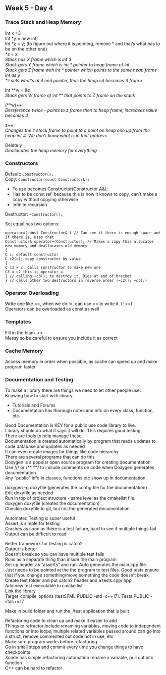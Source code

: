## Week 5 - Day 4
### Trace Stack and Heap Memory
Int x =3  
Int \*y = new int;  
Int \*z = y; (to figure out where it is pointing, remove * and that’s what has to be on the other end)  
\*z = x   
*Stack has X frame which is int 3*  
*Stack gets Y frame which is int \* pointer to heap frame of int*  
*Stack gets Z frame with int \* pointer which points to the same heap frame int as y*   
*\*z sets what’s at it end pointer, thus the heap int becomes 3 from x.*  

Int \*\*w = &z  
*Stack gets W frame of int \*\* that points to Z frame on the stack*

(\*\*w)++  
*Dereference twice - points to z frame then to heap frame, increases value becomes 4*  

z++  
*Changes the z stack frame to point to a point on heap one up from the heap int 4. We don’t know what is in that address*

Delete y  
*Deallocates the heap memory for everything*  

### Constructors
Default: ```Constructor();```  
Copy: ```Constructor(const Constructor&);```  

* To use becomes Constructor(Constructor A&); 
* Has to be const ref, because this is how it knows to copy, can’t make a copy without copying otherwise
* Infinite recursion

Destructor: ```~Constructor();```  

Set equal has two options:  

```
operator=(const Constructor& ) // Can see if there is enough space and if there is, uses that
Constructor& operator=(Constructor); // Makes a copy this allocates new memory and deallocates old memory
{
C c; default constructor
C c2(c); copy constructor by value
{
C c3 = c; calls constructor to make new one
C3 = c2 this is operator = 
} // calling ~c3(); to destroy it. Dies at end of bracket
} // calls other two destructors in reverse order (~c2(); ~c();)
```

### Operator Overloading
Write one like ==, when we do !=, can use == to write it. (! ==)  
Operators can be overloaded as const as well

### Templates
Fill in the blank <>  
Messy so be careful to ensure you include it as correct  

### Cache Memory
Access memory in order when possible, as cache can speed up and make program faster  

### Documentation and Testing
To make a library there are things we need to let other people use.   
Knowing how to start with library  

* Tutorials and Forums
* Documentation has thorough notes and info on every class, function, etc. 

Good Documentation is KEY for a public use code library to live.  
Library should do what it says it will do. This requires good testing  
There are tools to help manage these  
Documentation is created automatically by program that reads updates to code database and updates as needed  
It can even create images for things like code hierarchy  
There are several programs that can do this  
Doxygen is a popular open source program for creating documentation  
Use /// or /** **/ to include comments on code when Doxygen generates   documentation  
Any “public” info in classes, functions etc show up in documentation  

doxygen -g doxyfile (generates the config file for the documentation)  
Edit doxyfile as needed  
Run in top of project structure - same level as the cmakelist file.  
doxygen doxyfile (creates the documentation)  
Checkin doxyfile to git, but not the generated documentation  

Automated Testing is super useful  
Assert is simple for testing  
Crashes as soon as there is a test failure, hard to see if multiple things fail  
Output can be difficult to read  

Better framework for testing is catch2  
Output is better  
Doesn’t break so you can have multiple test fails  
Runs as a separate thing than inside the main program  
Set up header as “asserts” and run. Auto generates the main.cpp file.  
Just needs to be pointed at the the program to test files. 
Good tests ensure that if you change something/move something the code doesn’t break  
Create test folder and put catch2 header and a tests.cpp/.hpp  
Add new test executable to cmake list  
Link the library   
Target_compile_options (testSFML PUBLIC -std=c++17). 
Tests PUBLIC -stdc+=17  

Make in build folder and run the ./test application that is built  

Refactoring code to clean up and make it easier to add  
Things to refractor include renaming variables, moving code to independent  functions or into loops, multiple related variables passed around can go into a struct, remove commented out code not in use, etc  
Make sure program works before refactoring  
Go in small steps and commit every time you change things to have checkpoints  
Xcode has simple refactoring automation rename a variable, pull out into function  
C++ can be hard to refactor  

